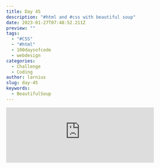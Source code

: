 ```yaml
---
title: Day 45
description: "#html and #css with beautiful soup"
date: 2023-01-27T07:48:52.211Z
preview: ""
tags:
  - "#CSS"
  - "#html"
  - 100daysofcode
  - webdesign
categories:
  - Challenge
  - Coding
author: larnius
slug: day-45
keywords:
  - BeautifulSoup
---
```

<iframe src="https://mastodontech.de/@larnius/109762818418391012/embed" class="mastodon-embed" style="max-width: 100%; border: 0" width="400" allowfullscreen="allowfullscreen"></iframe><script src="https://mastodontech.de/embed.js" async="async"></script>